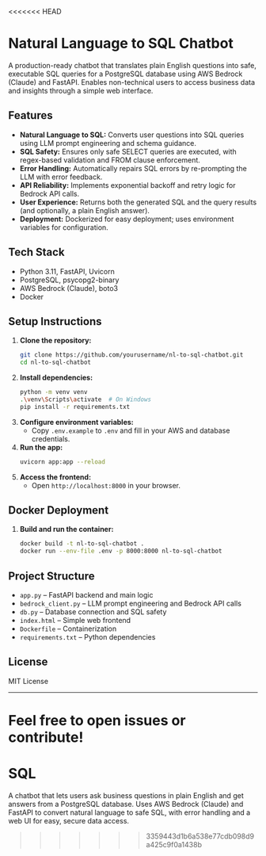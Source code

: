 <<<<<<< HEAD
# Natural Language to SQL Chatbot

A production-ready chatbot that translates plain English questions into safe, executable SQL queries for a PostgreSQL database using AWS Bedrock (Claude) and FastAPI. Enables non-technical users to access business data and insights through a simple web interface.

## Features
- **Natural Language to SQL:** Converts user questions into SQL queries using LLM prompt engineering and schema guidance.
- **SQL Safety:** Ensures only safe SELECT queries are executed, with regex-based validation and FROM clause enforcement.
- **Error Handling:** Automatically repairs SQL errors by re-prompting the LLM with error feedback.
- **API Reliability:** Implements exponential backoff and retry logic for Bedrock API calls.
- **User Experience:** Returns both the generated SQL and the query results (and optionally, a plain English answer).
- **Deployment:** Dockerized for easy deployment; uses environment variables for configuration.

## Tech Stack
- Python 3.11, FastAPI, Uvicorn
- PostgreSQL, psycopg2-binary
- AWS Bedrock (Claude), boto3
- Docker

## Setup Instructions
1. **Clone the repository:**
   ```sh
   git clone https://github.com/yourusername/nl-to-sql-chatbot.git
   cd nl-to-sql-chatbot
   ```
2. **Install dependencies:**
   ```sh
   python -m venv venv
   .\venv\Scripts\activate  # On Windows
   pip install -r requirements.txt
   ```
3. **Configure environment variables:**
   - Copy `.env.example` to `.env` and fill in your AWS and database credentials.
4. **Run the app:**
   ```sh
   uvicorn app:app --reload
   ```
5. **Access the frontend:**
   - Open `http://localhost:8000` in your browser.

## Docker Deployment
1. **Build and run the container:**
   ```sh
   docker build -t nl-to-sql-chatbot .
   docker run --env-file .env -p 8000:8000 nl-to-sql-chatbot
   ```

## Project Structure
- `app.py` – FastAPI backend and main logic
- `bedrock_client.py` – LLM prompt engineering and Bedrock API calls
- `db.py` – Database connection and SQL safety
- `index.html` – Simple web frontend
- `Dockerfile` – Containerization
- `requirements.txt` – Python dependencies

## License
MIT License

---
Feel free to open issues or contribute!
=======
# SQL
A chatbot that lets users ask business questions in plain English and get answers from a PostgreSQL database. Uses AWS Bedrock (Claude) and FastAPI to convert natural language to safe SQL, with error handling and a web UI for easy, secure data access.
>>>>>>> 3359443d1b6a538e77cdb098d9a425c9f0a1438b
